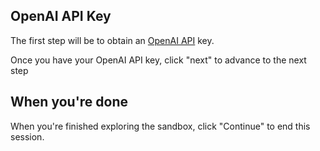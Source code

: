 ## OpenAI API Key

The first step will be to obtain an [OpenAI API](https://platform.openai.com/account/api-keys) key.

Once you have your OpenAI API key, click "next" to advance to the next step


## When you're done

When you're finished exploring the sandbox, click "Continue" to end this session.
